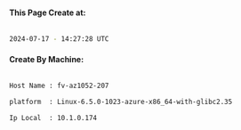 
   
#### This Page Create at:

```bash

2024-07-17 - 14:27:28 UTC

```

#### Create By Machine:

```bash

Host Name : fv-az1052-207

platform  : Linux-6.5.0-1023-azure-x86_64-with-glibc2.35

Ip Local  : 10.1.0.174

```

